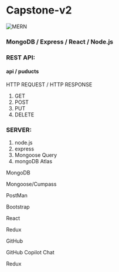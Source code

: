 # Capstone-v2

![MERN](https://miro.medium.com/v2/0*hU4zJiyVwWcM0L-w.png)

### MongoDB / Express / React / Node.js

### REST API:
#### api / puducts

HTTP REQUEST /
HTTP RESPONSE

1. GET
2. POST
3. PUT
4. DELETE
 
### SERVER:

1. node.js
1. express
1. Mongoose Query
1. mongoDB Atlas

MongoDB

Mongoose/Cumpass

PostMan

Bootstrap

React

Redux

GitHub

GitHub Copilot Chat

Redux

